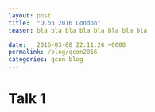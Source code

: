 ```yaml
---
layout: post
title:  "QCon 2016 London"
teaser: bla bla bla bla bla bla bla bla

date:   2016-03-08 22:11:26 +0000
permalink: /blog/qcon2016
categories: qcon blog
---
```


# Talk 1